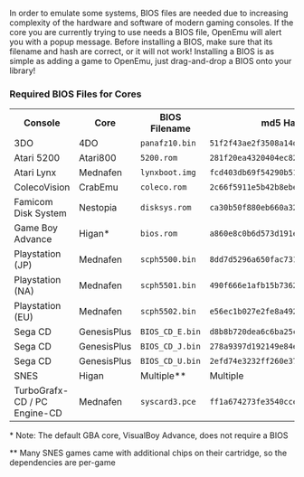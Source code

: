 In order to emulate some systems, BIOS files are needed due to increasing complexity of the hardware and software of modern gaming consoles.  If the core you are currently trying to use needs a BIOS file, OpenEmu will alert you with a popup message.  Before installing a BIOS, make sure that its filename and hash are correct, or it will not work!  Installing a BIOS is as simple as adding a game to OpenEmu, just drag-and-drop a BIOS onto your library!

### Required BIOS Files for Cores

<table>
<tr>
<th>Console</th>
<th>Core</th>
<th>BIOS Filename</th>
<th>md5 Hash</th>
</tr> 

<tr>
<td>3DO</td>
<td>4DO</td>
<td><code>panafz10.bin</code></td>
<td>
<code>51f2f43ae2f3508a14d9f56597e2d3ce</code>
</td>
</tr>

<tr>
<td>Atari 5200</td>
<td>Atari800</td>
<td><code>5200.rom</code></td>
<td>
<code>281f20ea4320404ec820fb7ec0693b38</code>
</td>
</tr>

<tr>
<td>Atari Lynx</td>
<td>Mednafen</td>
<td><code>lynxboot.img</code></td>
<td>
<code>fcd403db69f54290b51035d82f835e7b</code>
</td>
</tr>

<tr>
<td>ColecoVision</td>
<td>CrabEmu</td>
<td><code>coleco.rom</code></td>
<td><code>2c66f5911e5b42b8ebe113403548eee7</code></td>
</tr>

<tr>
<td>Famicom Disk System</td>
<td>Nestopia</td>
<td><code>disksys.rom</code></td>
<td>
<code>ca30b50f880eb660a320674ed365ef7a</code>
</td>
</tr>

<tr>
<td>Game Boy Advance</td>
<td>Higan*</td>
<td><code>bios.rom</code></td>
<td><code>a860e8c0b6d573d191e4ec7db1b1e4f6</code></td>
</tr>

<tr>
<td>Playstation (JP)</td>
<td>Mednafen</td>
<td><code>scph5500.bin</code></td>
<td><code>8dd7d5296a650fac7319bce665a6a53c</code></td>
</tr>

<tr>
<td>Playstation (NA)</td>
<td>Mednafen</td>
<td><code>scph5501.bin</code></td>
<td><code>490f666e1afb15b7362b406ed1cea246</code></td>
</tr>

<tr>
<td>Playstation (EU)</td>
<td>Mednafen</td>
<td><code>scph5502.bin</code></td>
<td><code>e56ec1b027e2fe8a49217d9678f7f6bb</code></td>
</tr>


<tr>
<td>Sega CD</td>
<td>GenesisPlus</td>
<td><code>BIOS_CD_E.bin</code></td>
<td><code>d8b8b720dea6c6ba25c309ed633930f4</code></td>
</tr>

<tr>
<td>Sega CD</td>
<td>GenesisPlus</td>
<td><code>BIOS_CD_J.bin</code></td>
<td><code>278a9397d192149e84e820ac621a8edd</code></td>
</tr>


<tr>
<td>Sega CD</td>
<td>GenesisPlus</td>
<td><code>BIOS_CD_U.bin</code></td>
<td><code>2efd74e3232ff260e371b99f84024f7f</code></td>
</tr>


<tr>
<td>SNES</td>
<td>Higan</td>
<td>Multiple**</td>
<td>Multiple</td>
</tr>



<tr>
<td>TurboGrafx-CD / PC Engine-CD</td>
<td>Mednafen</td>
<td><code>syscard3.pce</code></td>
<td><code>ff1a674273fe3540ccef576376407d1d</code></td>
</tr>


</table>

\* Note: The default GBA core, VisualBoy Advance, does not require a BIOS

\** Many SNES games came with additional chips on their cartridge, so the dependencies are per-game

